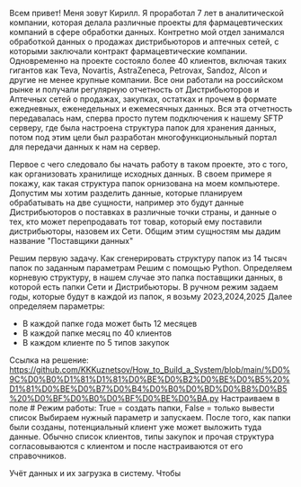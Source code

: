 Всем привет!
Меня зовут Кирилл.
Я проработал 7 лет в аналитической компании, которая делала различные проекты для фармацевтических компаний в сфере обработки данных.
Контретно мой отдел занимался обработкой данных о продажах дистрибьюторов и аптечных сетей, с которыми заключали контракт фармацевтические компании.
Одновременно на проекте состояло более 40 клиентов, включая таких гигантов как Teva, Novartis, AstraZeneca, Petrovax, Sandoz, Alcon и другие не менее крупные компании.
Все они работали на российском рынке и получали регулярную отчетность от Дистрибьюторов и Аптечных сетей о продажах, закупках, остатках и прочем в формате ежедневных, еженедельных и ежемесячных данных.
Вся эта отчетность передавалась нам, сперва просто путем подключения к нашему SFTP серверу, где была настроена структура папок для хранения данных, потом под этим цели был разработан многофункционыльный портал для передачи данных к нам на сервер.

Первое с чего следовало бы начать работу в таком проекте, это с того, как организовать хранилище исходных данных.
В своем примере я покажу, как такая структура папок орнизована на моем компьютере.
Допустим мы хотим разделить данные, которые планируем обрабатывать на две сущности, например это будут данные Дистрибьюторов о поставках в различные точки страны, и данные о тех, кто может перепродавать тот товар, который ему поставили дистрибьюторы, назовем их Сети. Общим этим сущностям мы дадим название "Поставщики данных"

Решим первую задачу.
Как сгенерировать структуру папок из 14 тысяч папок по заданным параметрам
Решим с помощью Python.
Определяем корневую структуру, в нашем случае это папка поставщики данных, в которой есть папки Сети и Дистрибьюторы.
В ручном режим задаем годы, которые будут в каждой из папок, я возьму 2023,2024,2025
Далее определяем параметры:
- В каждой папке года может быть 12 месяцев
- В каждой папке месяц по 40 клиентов
- В каждом клиенте по 5 типов закупок

Ссылка на решение: https://github.com/KKKuznetsov/How_to_Build_a_System/blob/main/%D0%9C%D0%B0%D1%81%D1%81%D0%BE%D0%B2%D0%BE%D0%B5%20%D1%81%D0%BE%D0%B7%D0%B4%D0%B0%D0%BD%D0%B8%D0%B5%20%D0%BF%D0%B0%D0%BF%D0%BE%D0%BA.py
Настраиваем в поле # Режим работы: True = создать папки, False = только вывести список
Выбираем нужный параметр и запускаем.
После того, как папки были созданы, потенциальный клиент уже может выложить туда данные.
Обычно список клиентов, типы закупок и прочая структура согласовываются с клиентом и после настраиваются от его справочников.

Учёт данных и их загрузка в систему.
Чтобы 
